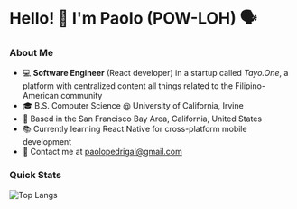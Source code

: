 # Hello! 👋 I'm Paolo (POW-LOH) 🗣️

### About Me
- 💻 **Software Engineer** (React developer) in a startup called *Tayo.One*, a platform with centralized content all things related to the Filipino-American community
- 🎓 B.S. Computer Science @ University of California, Irvine
- 🌉 Based in the San Francisco Bay Area, California, United States
- 📚 Currently learning React Native for cross-platform mobile development
- 📧 Contact me at [paolopedrigal@gmail.com](mailto:paolopedrigal@gmail.com?subject=Hello)

### Quick Stats
<!-- ![Paolo's GitHub stats](https://github-readme-stats.vercel.app/api?username=paolopedrigal&show_icons=true&theme=nord) -->
<!-- [![Top Langs](https://github-readme-stats.vercel.app/api/top-langs/?username=paolopedrigal&hide=jupyter+notebook&layout=donut-vertical&theme=nord)](https://github.com/anuraghazra/github-readme-stats) -->
![Top Langs](https://github-readme-stats.vercel.app/api/top-langs/?username=paolopedrigal&hide=jupyter+notebook&layout=compact&theme=nord) 

